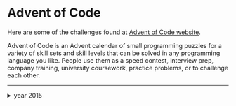 # Advent of Code

Here are some of the challenges found at [Advent of Code website](https://adventofcode.com).

<p>Advent of Code is an Advent calendar of small programming puzzles for a variety of skill sets and skill levels that can be solved in any programming language you like. People use them as a speed contest, interview prep, company training, university coursework, practice problems, or to challenge each other.</p>

<hr>

<details>
  <summary>year 2015</summary>
  <p>Santa was hoping for a white Christmas, but his weather machine's "snow" function is powered by stars, and he's fresh out! To save Christmas, he needs you to collect fifty stars by December 25th.</p>
  <p>Collect stars by helping Santa solve puzzles. Two puzzles will be made available on each day in the Advent calendar; the second puzzle is unlocked when you complete the first. Each puzzle grants one star. Good luck!</p>

- [Day 1](2015/day1.md) ✔

</details>
